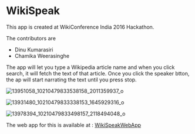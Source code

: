 # WikiSpeak

This app is created at WikiConference India 2016 Hackathon. 

The contributors are
- Dinu Kumarasiri
- Chamika Weerasinghe

The app will let you type a Wikipedia article name and when you click search, it will fetch the text of that article. Once you click the speaker btton, the ap will start narrating the text until you press stop.

![13951058_10210479833538158_2011359937_o](https://cloud.githubusercontent.com/assets/1345681/17649130/0e54ca66-624a-11e6-835e-b710f5c5549d.png)

![13931480_10210479833338153_1645929316_o](https://cloud.githubusercontent.com/assets/1345681/17649129/0e3ed512-624a-11e6-815e-d6a9270c9b50.png)

![13978394_10210479833498157_2118494048_o](https://cloud.githubusercontent.com/assets/1345681/17649131/0e6d933e-624a-11e6-8a9f-e5e6ab5ee7d4.png)

The web app for this is available at : [WikiSpeakWebApp]

[WikiSpeakWebApp]: <https://github.com/ashjal/WikiSpeak>
